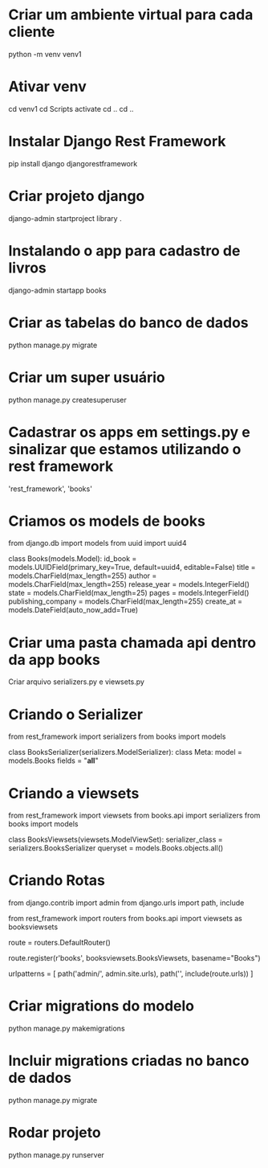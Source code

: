 # Criar um ambiente virtual para cada cliente
python -m venv venv1

# Ativar venv
cd venv1
cd Scripts
activate
cd ..
cd ..

# Instalar Django Rest Framework
pip install django djangorestframework

# Criar projeto django
django-admin startproject library .

# Instalando o app para cadastro de livros
django-admin startapp books

# Criar as tabelas do banco de dados
python manage.py migrate

# Criar um super usuário
python manage.py createsuperuser

# Cadastrar os apps em settings.py e sinalizar que estamos utilizando o rest framework
'rest_framework',
'books'

# Criamos os models de books
from django.db import models
from uuid import uuid4

class Books(models.Model):
    id_book = models.UUIDField(primary_key=True, default=uuid4, editable=False)
    title = models.CharField(max_length=255)
    author = models.CharField(max_length=255)
    release_year = models.IntegerField()
    state = models.CharField(max_length=25)
    pages = models.IntegerField()
    publishing_company = models.CharField(max_length=255)
    create_at = models.DateField(auto_now_add=True)

# Criar uma pasta chamada api dentro da app books
Criar arquivo serializers.py e viewsets.py

# Criando o Serializer
from rest_framework import serializers
from books import models

class BooksSerializer(serializers.ModelSerializer):
    class Meta:
        model = models.Books
        fields = "__all__"

# Criando a viewsets
from rest_framework import viewsets
from books.api import serializers
from books import models

class BooksViewsets(viewsets.ModelViewSet):
    serializer_class = serializers.BooksSerializer
    queryset = models.Books.objects.all()

# Criando Rotas
from django.contrib import admin
from django.urls import path, include

from rest_framework import routers
from books.api import viewsets as booksviewsets

route = routers.DefaultRouter()

route.register(r'books', booksviewsets.BooksViewsets, basename="Books")

urlpatterns = [
    path('admin/', admin.site.urls),
    path('', include(route.urls))
]

# Criar migrations do modelo
python manage.py makemigrations

# Incluir migrations criadas no banco de dados
python manage.py migrate

# Rodar projeto 
python manage.py runserver
